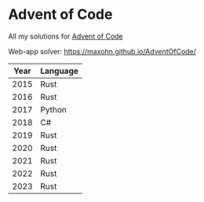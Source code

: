 # Advent of Code

All my solutions for [Advent of Code](https://adventofcode.com/)

Web-app solver: <https://maxohn.github.io/AdventOfCode/>

| Year | Language |
|------|----------|
| 2015 | Rust     |
| 2016 | Rust     |
| 2017 | Python   |
| 2018 | C#       |
| 2019 | Rust     |
| 2020 | Rust     |
| 2021 | Rust     |
| 2022 | Rust     |
| 2023 | Rust     |

